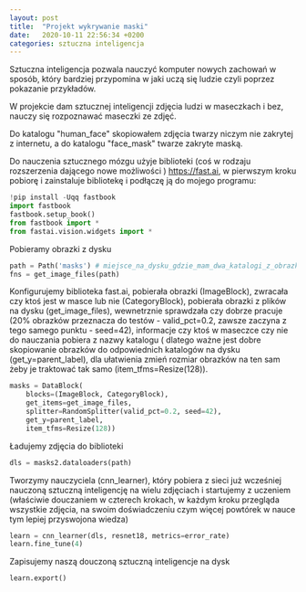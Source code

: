 ```yaml
---
layout: post
title:  "Projekt wykrywanie maski"
date:   2020-10-11 22:56:34 +0200
categories: sztuczna inteligencja
---
```

Sztuczna inteligencja pozwala nauczyć komputer nowych zachowań w sposób, 
który bardziej przypomina w jaki uczą się ludzie czyli poprzez pokazanie przykładów.

W projekcie dam sztucznej inteligencji zdjęcia ludzi w maseczkach i bez, nauczy się rozpoznawać maseczki ze zdjęć.

Do katalogu "human_face" skopiowałem zdjęcia twarzy niczym nie zakrytej z internetu, a do katalogu "face_mask" twarze zakryte maską.

Do nauczenia sztucznego mózgu użyje biblioteki (coś w rodzaju rozszerzenia dającego nowe możliwości ) <https://fast.ai>, w pierwszym kroku pobiorę i zainstaluje bibliotekę i podłączę ją do mojego programu:
~~~ python
!pip install -Uqq fastbook
import fastbook
fastbook.setup_book()
from fastbook import *
from fastai.vision.widgets import *
~~~

Pobieramy obrazki z dysku 
~~~ python
path = Path('masks') # miejsce_na_dysku_gdzie_mam_dwa_katalogi_z_obrazkami
fns = get_image_files(path)
~~~

Konfigurujemy biblioteka fast.ai, pobierała obrazki (ImageBlock), zwracała czy ktoś jest w masce lub nie (CategoryBlock), pobierała obrazki z plików na dysku (get_image_files), wewnetrznie sprawdzała czy dobrze pracuje (20% obrazków przeznacza do testów - valid_pct=0.2, zawsze zaczyna z tego samego punktu - seed=42), 
informacje czy ktoś w maseczce czy nie do nauczania pobiera z nazwy katalogu ( dlatego ważne jest dobre skopiowanie obrazków do odpowiednich katalogów na dysku (get_y=parent_label), dla ułatwienia zmień rozmiar obrazków na ten sam żeby je traktować tak samo (item_tfms=Resize(128)).

~~~ python
masks = DataBlock(
    blocks=(ImageBlock, CategoryBlock), 
    get_items=get_image_files, 
    splitter=RandomSplitter(valid_pct=0.2, seed=42),
    get_y=parent_label,
    item_tfms=Resize(128))
~~~

Ładujemy zdjęcia do biblioteki
~~~ python
dls = masks2.dataloaders(path)
~~~

Tworzymy nauczyciela (cnn_learner), który pobiera z sieci już wcześniej nauczoną sztuczną inteligencję na wielu zdjęciach  i startujemy z uczeniem (właściwie douczaniem w czterech krokach, w każdym kroku przegląda wszystkie zdjęcia, na swoim doświadczeniu czym więcej powtórek w nauce tym lepiej przyswojona wiedza)
~~~ python
learn = cnn_learner(dls, resnet18, metrics=error_rate)
learn.fine_tune(4)
~~~
Zapisujemy naszą douczoną sztuczną inteligencje na dysk
~~~ python
learn.export()
~~~
